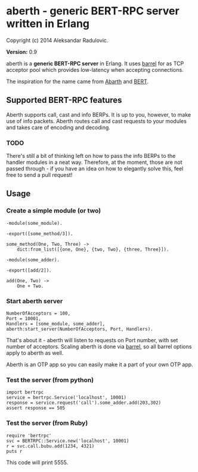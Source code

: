 # aberth - generic BERT-RPC server written in Erlang

Copyright (c) 2014 Aleksandar Radulovic.

__Version:__ 0.9


aberth is a **generic BERT-RPC server** in Erlang. It uses
[barrel](https://github.com/benoitc/barrel) for as TCP acceptor pool
which provides low-latency when accepting connections.

The inspiration for the name came from [Abarth](http://en.wikipedia.org/wiki/Abarth) and [BERT](http://bert-rpc.org/).

## Supported BERT-RPC features

Aberth supports call, cast and info BERPs. It is up to you, however, to make use of info packets. Aberth routes call and cast requests to your modules and takes care of encoding and decoding.

### TODO

There's still a bit of thinking left on how to pass the info BERPs to the handler modules in a neat way.
Therefore, at the moment, those are not passed through - if you have an idea on how to elegantly solve this,
feel free to send a pull request!

## Usage

### Create a simple module (or two)

```
-module(some_module).

-export([some_method/3]).

some_method(One, Two, Three) ->
	dict:from_list([{one, One}, {two, Two}, {three, Three}]).
```

```
-module(some_adder).

-export([add/2]).

add(One, Two) ->
	One + Two.
```

### Start aberth server

```
NumberOfAcceptors = 100,
Port = 10001,
Handlers = [some_module, some_adder],
aberth:start_server(NumberOfAcceptors, Port, Handlers).
```

That's about it - aberth will listen to requests on Port number, with set number of acceptors. Scaling aberth is done via [barrel](https://github.com/benoitc/barrel), so all barrel options apply to aberth as well.

Aberth is an OTP app so you can easily make it a part of your own OTP app.

### Test the server (from python)

```
import bertrpc
service = bertrpc.Service('localhost', 10001)
response = service.request('call').some_adder.add(203,302)
assert response == 505
```

### Test the server (from Ruby)

```
require 'bertrpc'
svc = BERTRPC::Service.new('localhost', 10001)
r = svc.call.bubu.add(1234, 4321)
puts r
```

This code will print 5555.